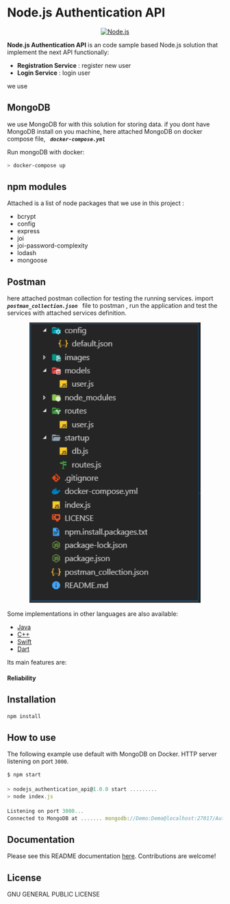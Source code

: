 
  
# Node.js Authentication API
<p align="center">
  <a href="https://nodejs.org/">
    <img
      alt="Node.js"
      src="https://nodejs.org/static/images/logo-light.svg"
      width="400"
    />
  </a>
</p>

**Node.js Authentication API**  is an code sample based Node.js solution that implement the next API functionally:
 - **Registration Service** : register new user 
 - **Login Service** : login user 

we use 



## MongoDB
we use MongoDB for with this solution for storing data.
if you dont have MongoDB install on you machine, here attached MongoDB on docker compose file, ***`  docker-compose.yml  `*** 

Run mongoDB with docker:

```sh
> docker-compose up
```
## npm modules

Attached is a list of node packages that we use in this project :
- bcrypt
- config
- express
- joi
- joi-password-complexity
- lodash
- mongoose


## Postman

here attached postman collection for testing the running services.
import  ***`  postman_collection.json  `*** file to postman , run the application and test the services with attached services definition.

<p align="center">
  <a href="https://nodejs.org/">
    <img
      alt="Node.js"
      src="/images/vscode.png"
      width="400"
    />
  </a>
</p>

Some implementations in other languages are also available:

- [Java](https://github.com/socketio/socket.io-client-java)
- [C++](https://github.com/socketio/socket.io-client-cpp)
- [Swift](https://github.com/socketio/socket.io-client-swift)
- [Dart](https://github.com/rikulo/socket.io-client-dart)

Its main features are:

#### Reliability

## Installation

```bash
npm install 
```

## How to use

The following example use default with MongoDB on Docker.
HTTP server listening on port `3000`.

```js
$ npm start

> nodejs_authentication_api@1.0.0 start .........
> node index.js

Listening on port 3000...
Connected to MongoDB at ....... mongodb://Demo:Demo@localhost:27017/Auth?authSource=adminconst 

```


## Documentation

Please see this README documentation [here](README.md). Contributions are welcome!

## License

GNU GENERAL PUBLIC LICENSE

